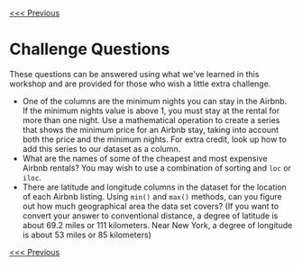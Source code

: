 [<<< Previous](synthesis.md)

# Challenge Questions

These questions can be answered using what we've learned in this workshop and are provided for those who wish a little extra challenge.

- One of the columns are the minimum nights you can stay in the Airbnb. If the minimum nights value is above 1, you must stay at the rental for more than one night. Use a mathematical operation to create a series that shows the minimum price for an Airbnb stay, taking into account both the price and the minimum nights. For extra credit, look up how to add this series to our dataset as a column.
- What are the names of some of the cheapest and most expensive Airbnb rentals? You may wish to use a combination of sorting and `loc` or `iloc`.
- There are latitude and longitude columns in the dataset for the location of each Airbnb listing. Using `min()` and `max()` methods, can you figure out how much geographical area the data set covers? (If you want to convert your answer to conventional distance, a degree of latitude is about 69.2 miles or 111 kilometers. Near New York, a degree of longitude is about 53 miles or 85 kilometers)

[<<< Previous](synthesis.md)


